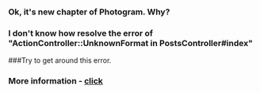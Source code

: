 ### Ok, it's new chapter of Photogram. Why?
### I don't know how resolve the error of "ActionController::UnknownFormat in PostsController#index"
###Try to get around this error.

### More information - <a href="https://gist.github.com/Evshved/a98532378001e1ba1647ae4938e691d7">click</a>

